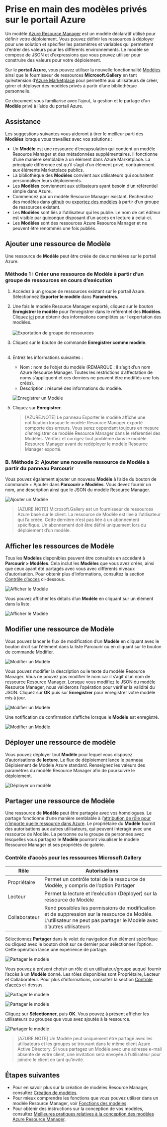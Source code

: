 <properties
   pageTitle="Prise en main des modèles privés | Microsoft Azure"
   description="Ajoutez, gérez et partagez vos modèles privés à l’aide du portail Azure, l’interface de ligne de commande Azure ou PowerShell."
   services="marketplace-customer"
   documentationCenter=""
   authors="VybavaRamadoss"
   manager="asimm"
   editor=""
   tags="marketplace, azure-resource-manager"
   keywords=""/>

<tags
   ms.service="marketplace"
   ms.devlang="na"
   ms.topic="get-started-article"
   ms.tgt_pltfrm="na"
   ms.workload="na"
   ms.date="05/18/2016"
   ms.author="vybavar"/>

# Prise en main des modèles privés sur le portail Azure

Un modèle [Azure Resource Manager](../resource-group-authoring-templates.md) est un modèle déclaratif utilisé pour définir votre déploiement. Vous pouvez définir les ressources à déployer pour une solution et spécifier les paramètres et variables qui permettent d’entrer des valeurs pour les différents environnements. Le modèle se compose de JSON et d'expressions que vous pouvez utiliser pour construire des valeurs pour votre déploiement.

Sur le **portail Azure**, vous pouvez utiliser la nouvelle fonctionnalité [Modèles](https://portal.azure.com) ainsi que le fournisseur de ressources **Microsoft.Gallery** en tant qu’extension d’[Azure Marketplace](https://azure.microsoft.com/marketplace/) pour permettre aux utilisateurs de créer, gérer et déployer des modèles privés à partir d’une bibliothèque personnelle.

Ce document vous familiarise avec l’ajout, la gestion et le partage d’un **Modèle** privé à l’aide du portail Azure.

## Assistance

Les suggestions suivantes vous aideront à tirer le meilleur parti des **Modèles** lorsque vous travaillez avec vos solutions :

- Un **Modèle** est une ressource d’encapsulation qui contient un modèle Resource Manager et des métadonnées supplémentaires. Il fonctionne d’une manière semblable à un élément dans Azure Marketplace. La principale différence est qu’il s’agit d’un élément privé, contrairement aux éléments Marketplace publics.
- La bibliothèque des **Modèles** convient aux utilisateurs qui souhaitent personnaliser leurs déploiements.
- Les **Modèles** conviennent aux utilisateurs ayant besoin d’un référentiel simple dans Azure.
- Commencez par un modèle Resource Manager existant. Recherchez des modèles dans [github](https://github.com/Azure/azure-quickstart-templates) ou [exportez des modèles](https://azure.microsoft.com/blog/export-template/) à partir d’un groupe de ressources existant.
- Les **Modèles** sont liés à l’utilisateur qui les publie. Le nom de cet éditeur est visible par quiconque disposant d’un accès en lecture à celui-ci.
- Les **Modèles** sont des ressources Azure Resource Manager et ne peuvent être renommés une fois publiés.

## Ajouter une ressource de Modèle

Une ressource de **Modèle** peut être créée de deux manières sur le portail Azure.

### Méthode 1 : Créer une ressource de Modèle à partir d’un groupe de ressources en cours d’exécution

1. Accédez à un groupe de ressources existant sur le portail Azure. Sélectionnez **Exporter le modèle** dans **Paramètres**.
2. Une fois le modèle Resource Manager exporté, cliquez sur le bouton **Enregistrer le modèle** pour l’enregistrer dans le référentiel des **Modèles**. Cliquez [ici](https://azure.microsoft.com/blog/export-template/) pour obtenir des informations complètes sur l’exportation des modèles. <br /><br /> ![Exportation de groupe de ressources](media/rg-export-portal1.PNG) <br />

3. Cliquez sur le bouton de commande **Enregistrer comme modèle**. <br /><br />

4. Entrez les informations suivantes :

    - Nom : nom de l’objet du modèle (REMARQUE : il s’agit d’un nom Azure Resource Manager. Toutes les restrictions d’affectation de noms s’appliquent et ces derniers ne peuvent être modifiés une fois créés).
    - Description : résumé des informations du modèle.

    ![Enregistrer un Modèle](media/save-template-portal1.PNG) <br />

5. Cliquez sur **Enregistrer**.

    > [AZURE.NOTE] Le panneau Exporter le modèle affiche une notification lorsque le modèle Resource Manager exporté comporte des erreurs. Vous serez cependant toujours en mesure d’enregistrer ce modèle Resource Manager dans le référentiel des Modèles. Vérifiez et corrigez tout problème dans le modèle Resource Manager avant de redéployer le modèle Resource Manager exporté.

### B. Méthode 2: Ajouter une nouvelle ressource de Modèle à partir du panneau Parcourir

Vous pouvez également ajouter un nouveau **Modèle** à l’aide du bouton de commande + Ajouter dans **Parcourir > Modèles**. Vous devez fournir un nom, une description ainsi que le JSON du modèle Resource Manager.

![Ajouter un Modèle](media/add-template-portal1.PNG) <br />

> [AZURE.NOTE] Microsoft.Gallery est un fournisseur de ressources Azure basé sur le client. La ressource de Modèle est liée à l’utilisateur qui l’a créée. Cette dernière n’est pas liée à un abonnement spécifique. Un abonnement doit être défini uniquement lors du déploiement d’un modèle.

## Afficher les ressources de Modèle

Tous les **Modèles** disponibles peuvent être consultés en accédant à **Parcourir > Modèles**. Cela inclut les **Modèles** que vous avez créés, ainsi que ceux ayant été partagés avec vous avec différents niveaux d’autorisation. Pour obtenir plus d’informations, consultez la section [Contrôle d’accès](#access-control-for-a-tenant-resource-provider) ci-dessous.

![Afficher le Modèle](media/view-template-portal1.PNG) <br />

Vous pouvez afficher les détails d’un **Modèle** en cliquant sur un élément dans la liste.

![Afficher le Modèle](media/view-template-portal2c.png) <br />

## Modifier une ressource de Modèle

Vous pouvez lancer le flux de modification d’un **Modèle** en cliquant avec le bouton droit sur l’élément dans la liste Parcourir ou en cliquant sur le bouton de commande Modifier.

![Modifier un Modèle](media/edit-template-portal1a.PNG) <br />

Vous pouvez modifier la description ou le texte du modèle Resource Manager. Vous ne pouvez pas modifier le nom car il s’agit d’un nom de ressource Resource Manager. Lorsque vous modifiez le JSON du modèle Resource Manager, nous validerons l’opération pour vérifier la validité du JSON. Cliquez sur **OK** puis sur **Enregistrer** pour enregistrer votre modèle mis à jour.

![Modifier un Modèle](media/edit-template-portal2a.PNG) <br />

Une notification de confirmation s’affiche lorsque le **Modèle** est enregistré.

![Modifier un Modèle](media/edit-template-portal3b.png) <br />

## Déployer une ressource de modèle

Vous pouvez déployer tout **Modèle** pour lequel vous disposez d’autorisations de **lecture**. Le flux de déploiement lance le panneau Déploiement de Modèle Azure standard. Renseignez les valeurs des paramètres du modèle Resource Manager afin de poursuivre le déploiement.

![Déployer un modèle](media/deploy-template-portal1b.png) <br />

## Partager une ressource de Modèle

Une ressource de **Modèle** peut être partagée avec vos homologues. Le partage fonctionne d’une manière semblable à l’[attribution de rôle pour n’importe quelle ressource dans Azure](../active-directory/role-based-access-control-configure.md). Le propriétaire du **Modèle** fournit des autorisations aux autres utilisateurs, qui peuvent interagir avec une ressource de Modèle. La personne ou le groupe de personnes avec lesquelles vous partagez le **Modèle** pourront visualiser le modèle Ressource Manager et ses propriétés de galerie.

### Contrôle d’accès pour les ressources Microsoft.Gallery

Rôle | Autorisations
---|----
Propriétaire | Permet un contrôle total de la ressource de Modèle, y compris de l’option Partager
Lecteur | Permet la lecture et l’exécution (Déployer) sur la ressource de Modèle
Collaborateur | Rend possibles les permissions de modification et de suppression sur la ressource de Modèle. L’utilisateur ne peut pas partager le Modèle avec d’autres utilisateurs

Sélectionnez **Partager** dans le volet de navigation d’un élément spécifique ou cliquez avec le bouton droit sur ce dernier pour sélectionner l’option. Cette opération lance une expérience de partage.

![Partager le modèle](media/share-template-portal1a.png) <br />

 Vous pouvez à présent choisir un rôle et un utilisateur/groupe auquel fournir l’accès à un **Modèle** donné. Les rôles disponibles sont Propriétaire, Lecteur et Collaborateur. Pour plus d’informations, consultez la section [Contrôle d’accès](#access-control-for-a-tenant-resource-provider) ci-dessus.

![Partager le modèle](media/share-template-portal2b.png) <br />

![Partager le modèle](media/share-template-portal3b.png) <br />

Cliquez sur **Sélectionner**, puis **OK**. Vous pouvez à présent afficher les utilisateurs ou groupes que vous avez ajoutés à la ressource.

![Partager le modèle](media/share-template-portal4b.png) <br />

> [AZURE.NOTE] Un Modèle peut uniquement être partagé avec les utilisateurs et les groupes se trouvant dans le même client Azure Active Directory. Si vous partagez un Modèle avec une adresse e-mail absente de votre client, une invitation sera envoyée à l’utilisateur pour joindre le client en tant qu’invité.

## Étapes suivantes

- Pour en savoir plus sur la création de modèles Resource Manager, consultez [Création de modèles](../resource-group-authoring-templates.md).
- Pour mieux comprendre les fonctions que vous pouvez utiliser dans un modèle Resource Manager, voir [Fonctions des modèles](../resource-group-template-functions.md).
- Pour obtenir des instructions sur la conception de vos modèles, consultez [Meilleures pratiques relatives à la conception des modèles Azure Resource Manager](../best-practices-resource-manager-design-templates.md).

<!---HONumber=AcomDC_0622_2016-->